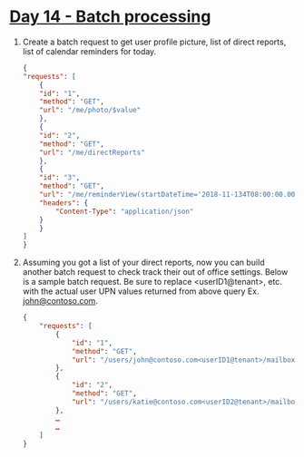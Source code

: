 # [Day 14 - Batch processing](https://developer.microsoft.com/en-us/graph/blogs/30daysmsgraph-day-14-batch-processing)

1. Create a batch request to get user profile picture, list of direct reports, list of calendar reminders for today.

    ```json
    {
    "requests": [
        {
        "id": "1",
        "method": "GET",
        "url": "/me/photo/$value"
        },
        {
        "id": "2",
        "method": "GET",
        "url": "/me/directReports"
        },
        {
        "id": "3",
        "method": "GET",
        "url": "/me/reminderView(startDateTime='2018-11-134T08:00:00.0000000', endDateTime='2018-11-134T17:00:00.0000000')",
        "headers": {
            "Content-Type": "application/json"
        }
        }
    ]
    }
    ```

1. Assuming you got a list of your direct reports, now you can build another batch request to check track their out of office settings. Below is a sample batch request.  Be sure to replace \<userID1@tenant\>, etc. with the actual user UPN values returned from above query  Ex. john@contoso.com.

    ```json
    {
        "requests": [
            {
                "id": "1",
                "method": "GET",
                "url": "/users/john@contoso.com<userID1@tenant>/mailboxSettings/automaticRepliesSetting"
            },
            {
                "id": "2",
                "method": "GET",
                "url": "/users/katie@contoso.com<userID2@tenant>/mailboxSettings/automaticRepliesSetting"
            },
            …
            …
        ]
    }
    ```